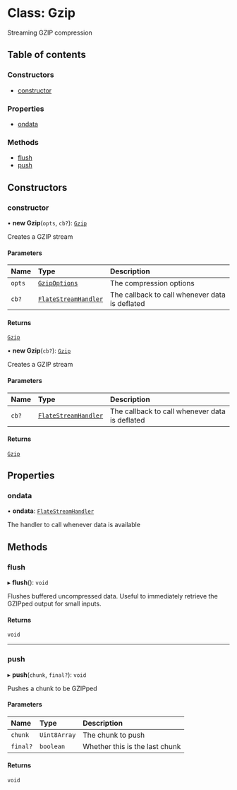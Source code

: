 # Class: Gzip

Streaming GZIP compression

## Table of contents

### Constructors

- [constructor](Gzip.md#constructor)

### Properties

- [ondata](Gzip.md#ondata)

### Methods

- [flush](Gzip.md#flush)
- [push](Gzip.md#push)

## Constructors

### constructor

• **new Gzip**(`opts`, `cb?`): [`Gzip`](Gzip.md)

Creates a GZIP stream

#### Parameters

| Name | Type | Description |
| :------ | :------ | :------ |
| `opts` | [`GzipOptions`](../interfaces/GzipOptions.md) | The compression options |
| `cb?` | [`FlateStreamHandler`](../README.md#flatestreamhandler) | The callback to call whenever data is deflated |

#### Returns

[`Gzip`](Gzip.md)

• **new Gzip**(`cb?`): [`Gzip`](Gzip.md)

Creates a GZIP stream

#### Parameters

| Name | Type | Description |
| :------ | :------ | :------ |
| `cb?` | [`FlateStreamHandler`](../README.md#flatestreamhandler) | The callback to call whenever data is deflated |

#### Returns

[`Gzip`](Gzip.md)

## Properties

### ondata

• **ondata**: [`FlateStreamHandler`](../README.md#flatestreamhandler)

The handler to call whenever data is available

## Methods

### flush

▸ **flush**(): `void`

Flushes buffered uncompressed data. Useful to immediately retrieve the
GZIPped output for small inputs.

#### Returns

`void`

___

### push

▸ **push**(`chunk`, `final?`): `void`

Pushes a chunk to be GZIPped

#### Parameters

| Name | Type | Description |
| :------ | :------ | :------ |
| `chunk` | `Uint8Array` | The chunk to push |
| `final?` | `boolean` | Whether this is the last chunk |

#### Returns

`void`
